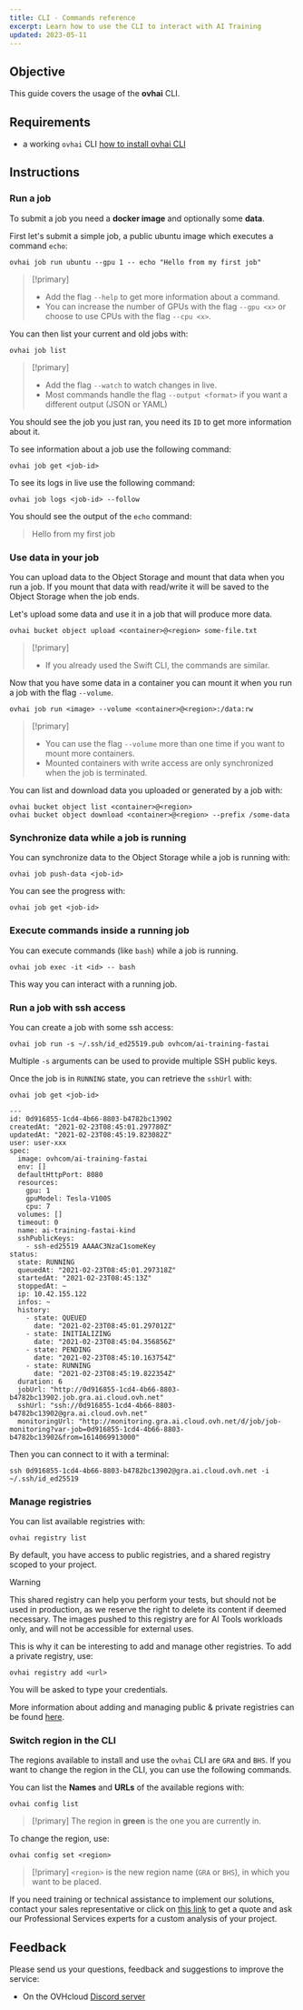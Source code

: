 ```yaml
---
title: CLI - Commands reference
excerpt: Learn how to use the CLI to interact with AI Training
updated: 2023-05-11
---
```


## Objective

This guide covers the usage of the **ovhai** CLI.

## Requirements

-   a working `ovhai` CLI [how to install ovhai CLI](/pages/public_cloud/ai_machine_learning/cli_10_howto_install_cli)

## Instructions

### Run a job

To submit a job you need a **docker image** and optionally some **data**.

First let's submit a simple job, a public ubuntu image which executes a command `echo`:

``` {.console}
ovhai job run ubuntu --gpu 1 -- echo "Hello from my first job"
```

> [!primary]
> * Add the flag `--help` to get more information about a command.
> * You can increase the number of GPUs with the flag `--gpu <x>` or choose to use CPUs with the flag `--cpu <x>`.

You can then list your current and old jobs with:

``` {.console}
ovhai job list
```

> [!primary]
> * Add the flag `--watch` to watch changes in live.
> * Most commands handle the flag `--output <format>` if you want a different output (JSON or YAML)

You should see the job you just ran, you need its `ID` to get more information about it.

To see information about a job use the following command:

``` {.console}
ovhai job get <job-id>
```

To see its logs in live use the following command:

``` {.console}
ovhai job logs <job-id> --follow
```

You should see the output of the `echo` command:
> Hello from my first job

### Use data in your job

You can upload data to the Object Storage and mount that data when you run a job. If you mount that data with read/write it will be saved to the Object Storage when the job ends.

Let's upload some data and use it in a job that will produce more data.

``` {.console}
ovhai bucket object upload <container>@<region> some-file.txt
```

> [!primary]
> * If you already used the Swift CLI, the commands are similar.

Now that you have some data in a container you can mount it when you run a job with the flag `--volume`.

``` {.console}
ovhai job run <image> --volume <container>@<region>:/data:rw
```

> [!primary]
> * You can use the flag `--volume` more than one time if you want to mount more containers.
> * Mounted containers with write access are only synchronized when the job is terminated.

You can list and download data you uploaded or generated by a job with:

``` {.console}
ovhai bucket object list <container>@<region>
ovhai bucket object download <container>@<region> --prefix /some-data
```

### Synchronize data while a job is running

You can synchronize data to the Object Storage while a job is running with:

``` {.console}
ovhai job push-data <job-id>
```

You can see the progress with:

``` {.console}
ovhai job get <job-id>
```

### Execute commands inside a running job

You can execute commands (like `bash`) while a job is running.

``` {.console}
ovhai job exec -it <id> -- bash
```

This way you can interact with a running job.

### Run a job with ssh access

You can create a job with some ssh access:

``` {.console}
ovhai job run -s ~/.ssh/id_ed25519.pub ovhcom/ai-training-fastai
```

Multiple `-s` arguments can be used to provide multiple SSH public keys.

Once the job is in `RUNNING` state, you can retrieve the `sshUrl` with:

``` {.console}
ovhai job get <job-id>

---
id: 0d916855-1cd4-4b66-8803-b4782bc13902
createdAt: "2021-02-23T08:45:01.297780Z"
updatedAt: "2021-02-23T08:45:19.823082Z"
user: user-xxx
spec:
  image: ovhcom/ai-training-fastai
  env: []
  defaultHttpPort: 8080
  resources:
    gpu: 1
    gpuModel: Tesla-V100S
    cpu: 7
  volumes: []
  timeout: 0
  name: ai-training-fastai-kind
  sshPublicKeys:
    - ssh-ed25519 AAAAC3NzaC1someKey
status:
  state: RUNNING
  queuedAt: "2021-02-23T08:45:01.297318Z"
  startedAt: "2021-02-23T08:45:13Z"
  stoppedAt: ~
  ip: 10.42.155.122
  infos: ~
  history:
    - state: QUEUED
      date: "2021-02-23T08:45:01.297012Z"
    - state: INITIALIZING
      date: "2021-02-23T08:45:04.356856Z"
    - state: PENDING
      date: "2021-02-23T08:45:10.163754Z"
    - state: RUNNING
      date: "2021-02-23T08:45:19.822354Z"
  duration: 6
  jobUrl: "http://0d916855-1cd4-4b66-8803-b4782bc13902.job.gra.ai.cloud.ovh.net"
  sshUrl: "ssh://0d916855-1cd4-4b66-8803-b4782bc13902@gra.ai.cloud.ovh.net"
  monitoringUrl: "http://monitoring.gra.ai.cloud.ovh.net/d/job/job-monitoring?var-job=0d916855-1cd4-4b66-8803-b4782bc13902&from=1614069913000"
```

Then you can connect to it with a terminal:

``` {.console}
ssh 0d916855-1cd4-4b66-8803-b4782bc13902@gra.ai.cloud.ovh.net -i ~/.ssh/id_ed25519
```

### Manage registries

You can list available registries with:

``` {.console}
ovhai registry list
```

By default, you have access to public registries, and a shared registry scoped to your project.

> [!warning]
>
> This shared registry can help you perform your tests, but should not be used in production, as we reserve the right to delete its content if deemed necessary. The images pushed to this registry are for AI Tools workloads only, and will not be accessible for external uses.
>

This is why it can be interesting to add and manage other registries. To add a private registry, use:

``` {.console}
ovhai registry add <url>
```

You will be asked to type your credentials.

More information about adding and managing public & private registries can be found [here](/pages/public_cloud/ai_machine_learning/gi_07_manage_registry).

### Switch region in the CLI

The regions available to install and use the `ovhai` CLI are `GRA` and `BHS`. If you want to change the region in the CLI, you can use the following commands.

You can list the **Names** and **URLs** of the available regions with:

``` {.console}
ovhai config list
```

> [!primary]
> The region in **green** is the one you are currently in.
>

To change the region, use:

``` {.console}
ovhai config set <region>
```

> [!primary]
> `<region>` is the new region name (`GRA` or `BHS`), in which you want to be placed.
>

If you need training or technical assistance to implement our solutions, contact your sales representative or click on [this link](https://www.ovhcloud.com/en-ca/professional-services/) to get a quote and ask our Professional Services experts for a custom analysis of your project.

## Feedback

Please send us your questions, feedback and suggestions to improve the service:

- On the OVHcloud [Discord server](https://discord.com/invite/vXVurFfwe9) 
